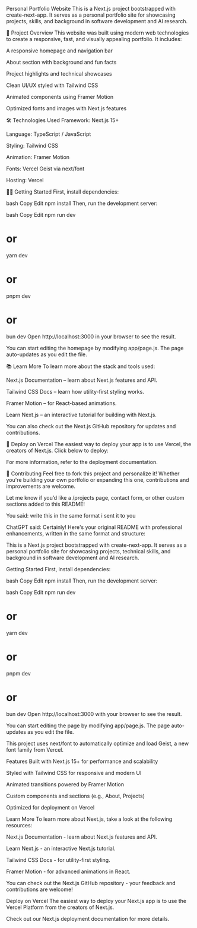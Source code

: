 Personal Portfolio Website
This is a Next.js project bootstrapped with create-next-app. It serves as a personal portfolio site for showcasing projects, skills, and background in software development and AI research.

🚀 Project Overview
This website was built using modern web technologies to create a responsive, fast, and visually appealing portfolio. It includes:

A responsive homepage and navigation bar

About section with background and fun facts

Project highlights and technical showcases

Clean UI/UX styled with Tailwind CSS

Animated components using Framer Motion

Optimized fonts and images with Next.js features

🛠️ Technologies Used
Framework: Next.js 15+

Language: TypeScript / JavaScript

Styling: Tailwind CSS

Animation: Framer Motion

Fonts: Vercel Geist via next/font

Hosting: Vercel

🧑‍💻 Getting Started
First, install dependencies:

bash
Copy
Edit
npm install
Then, run the development server:

bash
Copy
Edit
npm run dev
# or
yarn dev
# or
pnpm dev
# or
bun dev
Open http://localhost:3000 in your browser to see the result.

You can start editing the homepage by modifying app/page.js. The page auto-updates as you edit the file.

📚 Learn More
To learn more about the stack and tools used:

Next.js Documentation – learn about Next.js features and API.

Tailwind CSS Docs – learn how utility-first styling works.

Framer Motion – for React-based animations.

Learn Next.js – an interactive tutorial for building with Next.js.

You can also check out the Next.js GitHub repository for updates and contributions.

🚢 Deploy on Vercel
The easiest way to deploy your app is to use Vercel, the creators of Next.js. Click below to deploy:


For more information, refer to the deployment documentation.

🤝 Contributing
Feel free to fork this project and personalize it! Whether you're building your own portfolio or expanding this one, contributions and improvements are welcome.

Let me know if you’d like a /projects page, contact form, or other custom sections added to this README!






You said:
write this in the same format i sent it to you 


ChatGPT said:
Certainly! Here's your original README with professional enhancements, written in the same format and structure:

This is a Next.js project bootstrapped with create-next-app. It serves as a personal portfolio site for showcasing projects, technical skills, and background in software development and AI research.

Getting Started
First, install dependencies:

bash
Copy
Edit
npm install
Then, run the development server:

bash
Copy
Edit
npm run dev
# or
yarn dev
# or
pnpm dev
# or
bun dev
Open http://localhost:3000 with your browser to see the result.

You can start editing the page by modifying app/page.js. The page auto-updates as you edit the file.

This project uses next/font to automatically optimize and load Geist, a new font family from Vercel.

Features
Built with Next.js 15+ for performance and scalability

Styled with Tailwind CSS for responsive and modern UI

Animated transitions powered by Framer Motion

Custom components and sections (e.g., About, Projects)

Optimized for deployment on Vercel

Learn More
To learn more about Next.js, take a look at the following resources:

Next.js Documentation - learn about Next.js features and API.

Learn Next.js - an interactive Next.js tutorial.

Tailwind CSS Docs - for utility-first styling.

Framer Motion - for advanced animations in React.

You can check out the Next.js GitHub repository - your feedback and contributions are welcome!

Deploy on Vercel
The easiest way to deploy your Next.js app is to use the Vercel Platform from the creators of Next.js.

Check out our Next.js deployment documentation for more details.

